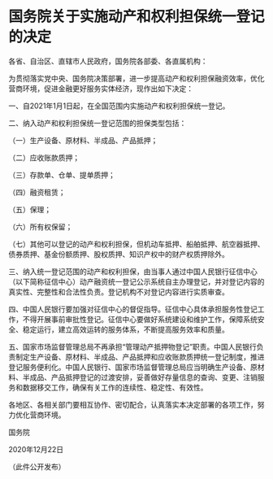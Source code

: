 # 国务院关于实施动产和权利担保统一登记的决定

各省、自治区、直辖市人民政府，国务院各部委、各直属机构：

为贯彻落实党中央、国务院决策部署，进一步提高动产和权利担保融资效率，优化营商环境，促进金融更好服务实体经济，现作出如下决定：

一、自2021年1月1日起，在全国范围内实施动产和权利担保统一登记。

二、纳入动产和权利担保统一登记范围的担保类型包括：

（一）生产设备、原材料、半成品、产品抵押；

（二）应收账款质押；

（三）存款单、仓单、提单质押；

（四）融资租赁；

（五）保理；

（六）所有权保留；

（七）其他可以登记的动产和权利担保，但机动车抵押、船舶抵押、航空器抵押、债券质押、基金份额质押、股权质押、知识产权中的财产权质押除外。

三、纳入统一登记范围的动产和权利担保，由当事人通过中国人民银行征信中心（以下简称征信中心）动产融资统一登记公示系统自主办理登记，并对登记内容的真实性、完整性和合法性负责。登记机构不对登记内容进行实质审查。

四、中国人民银行要加强对征信中心的督促指导。征信中心具体承担服务性登记工作，不得开展事前审批性登记。征信中心要做好系统建设和维护工作，保障系统安全、稳定运行，建立高效运转的服务体系，不断提高服务效率和质量。

五、国家市场监督管理总局不再承担“管理动产抵押物登记”职责。中国人民银行负责制定生产设备、原材料、半成品、产品抵押和应收账款质押统一登记制度，推进登记服务便利化。中国人民银行、国家市场监督管理总局应当明确生产设备、原材料、半成品、产品抵押登记的过渡安排，妥善做好存量信息的查询、变更、注销服务和数据移交工作，确保有关工作的连续性、稳定性、有效性。

各地区、各相关部门要相互协作、密切配合，认真落实本决定部署的各项工作，努力优化营商环境。

国务院

2020年12月22日

（此件公开发布）

